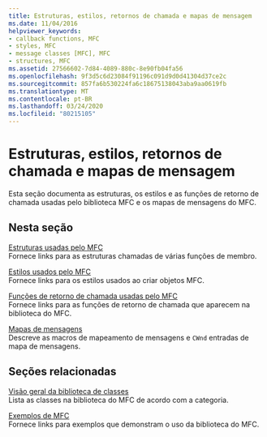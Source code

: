 ```yaml
---
title: Estruturas, estilos, retornos de chamada e mapas de mensagem
ms.date: 11/04/2016
helpviewer_keywords:
- callback functions, MFC
- styles, MFC
- message classes [MFC], MFC
- structures, MFC
ms.assetid: 27566602-7d84-4089-880c-8e90fb04fa56
ms.openlocfilehash: 9f3d5c6d23084f91196c091d9d0d41304d37ce2c
ms.sourcegitcommit: 857fa6b530224fa6c18675138043aba9aa0619fb
ms.translationtype: MT
ms.contentlocale: pt-BR
ms.lasthandoff: 03/24/2020
ms.locfileid: "80215105"
---
```

# <a name="structures-styles-callbacks-and-message-maps"></a>Estruturas, estilos, retornos de chamada e mapas de mensagem

Esta seção documenta as estruturas, os estilos e as funções de retorno de chamada usadas pelo biblioteca MFC e os mapas de mensagens do MFC.

## <a name="in-this-section"></a>Nesta seção

[Estruturas usadas pelo MFC](../../mfc/reference/structures-used-by-mfc.md)<br/>
Fornece links para as estruturas chamadas de várias funções de membro.

[Estilos usados pelo MFC](../../mfc/reference/styles-used-by-mfc.md)<br/>
Fornece links para os estilos usados ao criar objetos MFC.

[Funções de retorno de chamada usadas pelo MFC](../../mfc/reference/callback-functions-used-by-mfc.md)<br/>
Fornece links para as funções de retorno de chamada que aparecem na biblioteca do MFC.

[Mapas de mensagens](../../mfc/reference/message-maps-mfc.md)<br/>
Descreve as macros de mapeamento de mensagens e `CWnd` entradas de mapa de mensagens.

## <a name="related-sections"></a>Seções relacionadas

[Visão geral da biblioteca de classes](../../mfc/class-library-overview.md)<br/>
Lista as classes na biblioteca do MFC de acordo com a categoria.

[Exemplos de MFC](../../overview/visual-cpp-samples.md#mfc-samples)<br/>
Fornece links para exemplos que demonstram o uso da biblioteca do MFC.
